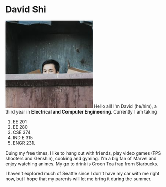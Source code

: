 # David Shi
![alt text](trash.jpg)
Hello all! I'm David (he/him), a third year in **Electrical and Computer Engineering**. Currently I am taking 
1. EE 201
2. EE 280 
3. CSE 374
4. IND E 315
5. ENGR 231. 

Duing my free times, I like to hang out with friends, play video games (FPS shooters and Genshin), cooking and gyming. I'm a big fan of Marvel and enjoy watching animes. My go to drink is Green Tea frap from Starbucks.

I haven't explored much of Seattle since I don't have my car with me right now, but I hope that my parents will let me bring it during the summer. 
